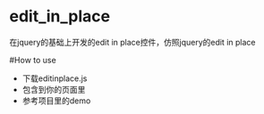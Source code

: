 edit_in_place
=============

在jquery的基础上开发的edit in place控件，仿照jquery的edit in place

#How to use
* 下载editinplace.js
* 包含到你的页面里
* 参考项目里的demo



